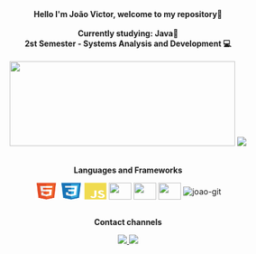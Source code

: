 <div align="center"> <strong>Hello I'm João Victor, welcome to my repository👋 <br>
  <br>Currently studying: Java🌳<br>
  2st Semester - Systems Analysis and Development 💻</strong></div> <br>
  


<div align="center">
  <a href="https://github.com/Dev-JoaoVictor">
   <a href="https://git.io/streak-stats"><img height="150em" width="400em" src="https://streak-stats.demolab.com?user=Dev-JoaoVictor&theme=dracula&locale=pt- br&date_format=j%20M%5B%20Y%5D"/></a>
  <img height="150em" whidth="500em" src="https://github-readme-stats.vercel.app/api/top-langs/?username=dev-joaovictor&layout=compact&langs_count=7&theme=dracula"/>   
</div>
  
  <br>

 <div align="center">
   <p><strong>Languages and Frameworks</strong></p>
  <img align="center"  height="30" width="40" src="https://raw.githubusercontent.com/devicons/devicon/master/icons/html5/html5-original.svg">
  <img align="center"  height="30" width="40" src="https://raw.githubusercontent.com/devicons/devicon/master/icons/css3/css3-original.svg">
  <img align="center"  height="30" width="40" src="https://raw.githubusercontent.com/devicons/devicon/master/icons/javascript/javascript-plain.svg">
  <img align="center"  height="30" width="40" src="https://cdn.jsdelivr.net/gh/devicons/devicon/icons/react/react-original.svg" />
  <img align="center"  height="30" width="40" src="https://cdn.jsdelivr.net/gh/devicons/devicon/icons/nodejs/nodejs-original.svg" />
  <img align="center"  height="30" width="40" src="https://cdn.jsdelivr.net/gh/devicons/devicon/icons/sqlite/sqlite-original.svg" />
  <img align="center" height="30" alt="joao-git" width="40" src="https://cdn.jsdelivr.net/gh/devicons/devicon/icons/git/git-original.svg"/>         
</div>
  <br>
  <div align="center">
    <p><strong>Contact channels</strong></p>
    <a href="mailto:joaoliveira.contato@hotmail.com">
      <img src="https://img.shields.io/badge/-Gmail-%23333?style=for-the-badge&logo=gmail&logoColor=white" target="_blank">
    </a>
    <a href="https://www.linkedin.com/in/dev-joaovictor" target="_blank">
     <img src="https://img.shields.io/badge/-LinkedIn-%230077B5?style=for-the-badge&logo=linkedin&logoColor=white" target="_blank">
    </a>
  </div>
